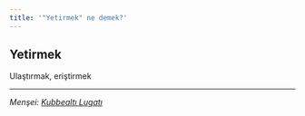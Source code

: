 ```yaml
---
title: '"Yetirmek" ne demek?'
---
```


## Yetirmek
Ulaştırmak, eriştirmek

---
*Menşei: [Kubbealtı Lugatı](https://www.lugatim.com/s/Yetirmek)*